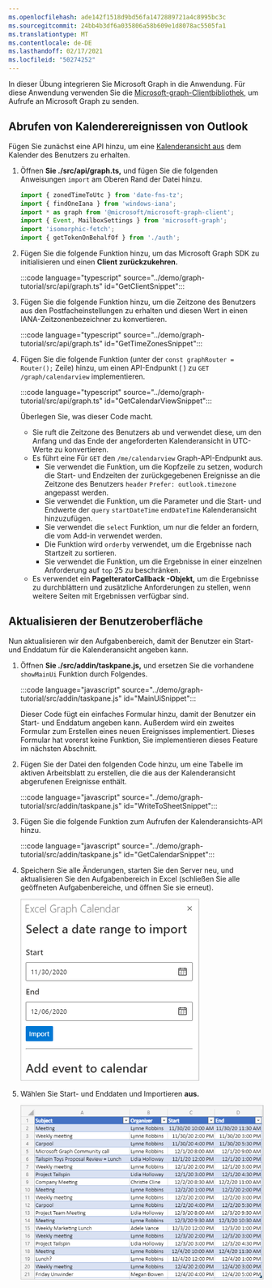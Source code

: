 ```yaml
---
ms.openlocfilehash: ade142f1518d9bd56fa1472889721a4c8995bc3c
ms.sourcegitcommit: 24bb4b3df6a035806a58b609e1d8078ac5505fa1
ms.translationtype: MT
ms.contentlocale: de-DE
ms.lasthandoff: 02/17/2021
ms.locfileid: "50274252"
---
```

<!-- markdownlint-disable MD002 MD041 -->

In dieser Übung integrieren Sie Microsoft Graph in die Anwendung. Für diese Anwendung verwenden Sie die [Microsoft-graph-Clientbibliothek,](https://github.com/microsoftgraph/msgraph-sdk-javascript) um Aufrufe an Microsoft Graph zu senden.

## <a name="get-calendar-events-from-outlook"></a>Abrufen von Kalenderereignissen von Outlook

Fügen Sie zunächst eine API hinzu, um eine [Kalenderansicht aus](https://docs.microsoft.com/graph/api/user-list-calendarview) dem Kalender des Benutzers zu erhalten.

1. Öffnen **Sie ./src/api/graph.ts,** und fügen Sie die folgenden Anweisungen `import` am Oberen Rand der Datei hinzu.

    ```typescript
    import { zonedTimeToUtc } from 'date-fns-tz';
    import { findOneIana } from 'windows-iana';
    import * as graph from '@microsoft/microsoft-graph-client';
    import { Event, MailboxSettings } from 'microsoft-graph';
    import 'isomorphic-fetch';
    import { getTokenOnBehalfOf } from './auth';
    ```

1. Fügen Sie die folgende Funktion hinzu, um das Microsoft Graph SDK zu initialisieren und einen **Client zurückzukehren.**

    :::code language="typescript" source="../demo/graph-tutorial/src/api/graph.ts" id="GetClientSnippet":::

1. Fügen Sie die folgende Funktion hinzu, um die Zeitzone des Benutzers aus den Postfacheinstellungen zu erhalten und diesen Wert in einen IANA-Zeitzonenbezeichner zu konvertieren.

    :::code language="typescript" source="../demo/graph-tutorial/src/api/graph.ts" id="GetTimeZonesSnippet":::

1. Fügen Sie die folgende Funktion (unter der `const graphRouter = Router();` Zeile) hinzu, um einen API-Endpunkt ( ) zu `GET /graph/calendarview` implementieren.

    :::code language="typescript" source="../demo/graph-tutorial/src/api/graph.ts" id="GetCalendarViewSnippet":::

    Überlegen Sie, was dieser Code macht.

    - Sie ruft die Zeitzone des Benutzers ab und verwendet diese, um den Anfang und das Ende der angeforderten Kalenderansicht in UTC-Werte zu konvertieren.
    - Es führt eine Für `GET` den `/me/calendarview` Graph-API-Endpunkt aus.
        - Sie verwendet die Funktion, um die Kopfzeile zu setzen, wodurch die Start- und Endzeiten der zurückgegebenen Ereignisse an die Zeitzone des Benutzers `header` `Prefer: outlook.timezone` angepasst werden.
        - Sie verwendet die Funktion, um die Parameter und die Start- und Endwerte der `query` `startDateTime` `endDateTime` Kalenderansicht hinzuzufügen.
        - Sie verwendet die `select` Funktion, um nur die felder an fordern, die vom Add-in verwendet werden.
        - Die Funktion wird `orderby` verwendet, um die Ergebnisse nach Startzeit zu sortieren.
        - Sie verwendet die Funktion, um die Ergebnisse in einer einzelnen Anforderung auf `top` 25 zu beschränken.
    - Es verwendet ein **PageIteratorCallback -Objekt,** um die Ergebnisse zu durchblättern und zusätzliche Anforderungen zu stellen, wenn weitere Seiten mit Ergebnissen verfügbar sind. [](https://docs.microsoft.com/graph/sdks/paging)

## <a name="update-the-ui"></a>Aktualisieren der Benutzeroberfläche

Nun aktualisieren wir den Aufgabenbereich, damit der Benutzer ein Start- und Enddatum für die Kalenderansicht angeben kann.

1. Öffnen **Sie ./src/addin/taskpane.js,** und ersetzen Sie die vorhandene `showMainUi` Funktion durch Folgendes.

    :::code language="javascript" source="../demo/graph-tutorial/src/addin/taskpane.js" id="MainUiSnippet":::

    Dieser Code fügt ein einfaches Formular hinzu, damit der Benutzer ein Start- und Enddatum angeben kann. Außerdem wird ein zweites Formular zum Erstellen eines neuen Ereignisses implementiert. Dieses Formular hat vorerst keine Funktion, Sie implementieren dieses Feature im nächsten Abschnitt.

1. Fügen Sie der Datei den folgenden Code hinzu, um eine Tabelle im aktiven Arbeitsblatt zu erstellen, die die aus der Kalenderansicht abgerufenen Ereignisse enthält.

    :::code language="javascript" source="../demo/graph-tutorial/src/addin/taskpane.js" id="WriteToSheetSnippet":::

1. Fügen Sie die folgende Funktion zum Aufrufen der Kalenderansichts-API hinzu.

    :::code language="javascript" source="../demo/graph-tutorial/src/addin/taskpane.js" id="GetCalendarSnippet":::

1. Speichern Sie alle Änderungen, starten Sie den Server neu, und aktualisieren Sie den Aufgabenbereich in Excel (schließen Sie alle geöffneten Aufgabenbereiche, und öffnen Sie sie erneut).

    ![Screenshot des Importformulars](images/get-calendar-view-ui.png)

1. Wählen Sie Start- und Enddaten und Importieren **aus.**

    ![Ein Screenshot der Tabelle mit Ereignissen](images/calendar-view-table.png)
